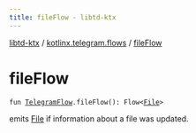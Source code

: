 ```yaml
---
title: fileFlow - libtd-ktx
---
```


[libtd-ktx](../index.html) / [kotlinx.telegram.flows](index.html) / [fileFlow](./file-flow.html)

# fileFlow

`fun `[`TelegramFlow`](../kotlinx.telegram.core/-telegram-flow/index.html)`.fileFlow(): Flow<`[`File`](https://tdlibx.github.io/td/docs/org/drinkless/td/libcore/telegram/TdApi.File.html)`>`

emits [File](https://tdlibx.github.io/td/docs/org/drinkless/td/libcore/telegram/TdApi.File.html) if information about a file was updated.

